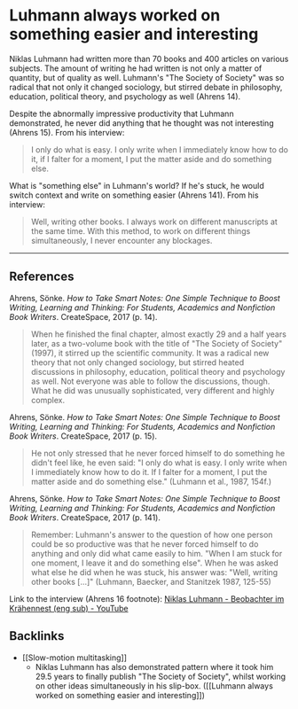# Luhmann always worked on something easier and interesting
Niklas Luhmann had written more than 70 books and 400 articles on various subjects. The amount of writing he had written is not only a matter of quantity, but of quality as well. Luhmann's "The Society of Society" was so radical that not only it changed sociology, but stirred debate in philosophy, education, political theory, and psychology as well (Ahrens 14).

Despite the abnormally impressive productivity that Luhmann demonstrated, he never did anything that he thought was not interesting (Ahrens 15). From his interview:
> I only do what is easy. I only write when I immediately know how to do it, if I falter for a moment, I put the matter aside and do something else.

What is "something else" in Luhmann's world? If he's stuck, he would switch context and write on something easier (Ahrens 141). From his interview:
> Well, writing other books. I always work on different manuscripts at the same time. With this method, to work on different things simultaneously, I never encounter any blockages.

---
## References
Ahrens, Sönke. *How to Take Smart Notes: One Simple Technique to Boost Writing, Learning and Thinking: For Students, Academics and Nonfiction Book Writers*. CreateSpace, 2017 (p. 14).
> When he finished the final chapter, almost exactly 29 and a half years later, as a two-volume book with the title of "The Society of Society" (1997), it stirred up the scientific community. It was a radical new theory that not only changed sociology, but stirred heated discussions in philosophy, education, political theory and psychology as well. Not everyone was able to follow the discussions, though. What he did was unusually sophisticated, very different and highly complex.

Ahrens, Sönke. *How to Take Smart Notes: One Simple Technique to Boost Writing, Learning and Thinking: For Students, Academics and Nonfiction Book Writers*. CreateSpace, 2017 (p. 15).
> He not only stressed that he never forced himself to do something he didn't feel like, he even said: "I only do what is easy. I only write when I immediately know how to do it. If I falter for a moment, I put the matter aside and do something else." (Luhmann et al., 1987, 154f.)

Ahrens, Sönke. *How to Take Smart Notes: One Simple Technique to Boost Writing, Learning and Thinking: For Students, Academics and Nonfiction Book Writers*. CreateSpace, 2017 (p. 141).
> Remember: Luhmann's answer to the question of how one person could be so productive was that he never forced himself to do anything and only did what came easily to him. "When I am stuck for one moment, I leave it and do something else". When he was asked what else he did when he was stuck, his answer was: "Well, writing other books [...]" (Luhmann, Baecker, and Stanitzek 1987, 125-55)

Link to the interview (Ahrens 16 footnote): [Niklas Luhmann - Beobachter im Krähennest (eng sub) - YouTube](https://www.youtube.com/watch?v=qRSCKSPMuDc&feature=youtu.be)

## Backlinks
* [[Slow-motion multitasking]]
	* Niklas Luhmann has also demonstrated pattern where it took him 29.5 years to finally publish "The Society of Society", whilst working on other ideas simultaneously in his slip-box. ([[Luhmann always worked on something easier and interesting]])

<!-- #evergreen #thinking #writing -->

<!-- {BearID:A3D65A48-CFFB-48E6-8755-4987756694E4-464-0000320B40F7D27C} -->
